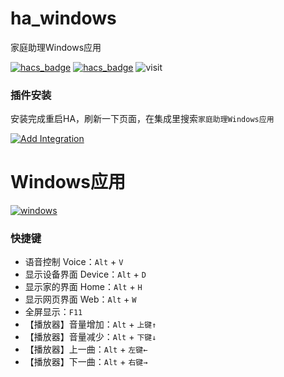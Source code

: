 # ha_windows
家庭助理Windows应用


[![hacs_badge](https://img.shields.io/badge/Home-Assistant-%23049cdb)](https://www.home-assistant.io/)
[![hacs_badge](https://img.shields.io/badge/HACS-Custom-41BDF5.svg)](https://github.com/hacs/integration)
![visit](https://visitor-badge.laobi.icu/badge?page_id=shaonianzhentan.ha_windows&left_text=visit)

### 插件安装

安装完成重启HA，刷新一下页面，在集成里搜索`家庭助理Windows应用`

[![Add Integration](https://my.home-assistant.io/badges/config_flow_start.svg)](https://my.home-assistant.io/redirect/config_flow_start?domain=ha_windows)


# Windows应用

[![windows](https://img.shields.io/badge/Windows-点击安装-blue?logo=windows&style=for-the-badge)](https://www.microsoft.com/zh-cn/store/productId/9n2jp5z9rxx2)

### 快捷键

- 语音控制 Voice：`Alt` + `V`
- 显示设备界面 Device：`Alt` + `D`
- 显示家的界面 Home：`Alt` + `H`
- 显示网页界面 Web：`Alt` + `W`
- 全屏显示：`F11`
- 【播放器】音量增加：`Alt` + `上键↑`
- 【播放器】音量减少：`Alt` + `下键↓`
- 【播放器】上一曲：`Alt` + `左键←`
- 【播放器】下一曲：`Alt` + `右键→`

